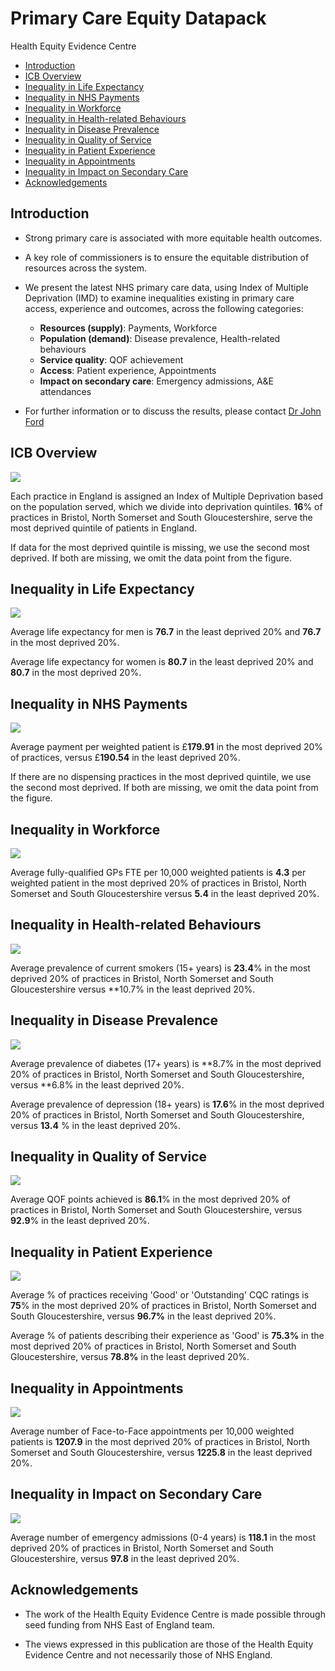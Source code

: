 # Primary Care Equity Datapack
Health Equity Evidence Centre

- [Introduction](#introduction)
- [ICB Overview](#icb-overview)
- [Inequality in Life Expectancy](#inequality-in-life-expectancy)
- [Inequality in NHS Payments](#inequality-in-nhs-payments)
- [Inequality in Workforce](#inequality-in-workforce)
- [Inequality in Health-related
  Behaviours](#inequality-in-health-related-behaviours)
- [Inequality in Disease Prevalence](#inequality-in-disease-prevalence)
- [Inequality in Quality of Service](#inequality-in-quality-of-service)
- [Inequality in Patient Experience](#inequality-in-patient-experience)
- [Inequality in Appointments](#inequality-in-appointments)
- [Inequality in Impact on Secondary
  Care](#inequality-in-impact-on-secondary-care)
- [Acknowledgements](#acknowledgements)

## Introduction

- Strong primary care is associated with more equitable health outcomes.

- A key role of commissioners is to ensure the equitable distribution of
  resources across the system.

- We present the latest NHS primary care data, using Index of Multiple
  Deprivation (IMD) to examine inequalities existing in primary care
  access, experience and outcomes, across the following categories:

  - **Resources (supply)**: Payments, Workforce
  - **Population (demand)**: Disease prevalence, Health-related
    behaviours
  - **Service quality**: QOF achievement
  - **Access**: Patient experience, Appointments
  - **Impact on secondary care**: Emergency admissions, A&E attendances

- For further information or to discuss the results, please contact [Dr
  John Ford](j.a.ford@qmul.ac.uk)

## ICB Overview

![](figure-commonmark/overview-1.png)

Each practice in England is assigned an Index of Multiple Deprivation
based on the population served, which we divide into deprivation
quintiles. **16**% of practices in Bristol, North Somerset and South
Gloucestershire, serve the most deprived quintile of patients in
England.

If data for the most deprived quintile is missing, we use the second
most deprived. If both are missing, we omit the data point from the
figure.

## Inequality in Life Expectancy

![](figure-commonmark/Life_Expectancy-1.png)

Average life expectancy for men is **76.7** in the least deprived 20%
and **76.7** in the most deprived 20%.

Average life expectancy for women is **80.7** in the least deprived 20%
and **80.7** in the most deprived 20%.

## Inequality in NHS Payments

![](figure-commonmark/payments-1.png)

Average payment per weighted patient is £**179.91** in the most deprived
20% of practices, versus £**190.54** in the least deprived 20%.

If there are no dispensing practices in the most deprived quintile, we
use the second most deprived. If both are missing, we omit the data
point from the figure.

## Inequality in Workforce

![](figure-commonmark/workforce-1.png)

Average fully-qualified GPs FTE per 10,000 weighted patients is **4.3**
per weighted patient in the most deprived 20% of practices in Bristol,
North Somerset and South Gloucestershire versus **5.4** in the least
deprived 20%.

## Inequality in Health-related Behaviours

![](figure-commonmark/behaviours-1.png)

Average prevalence of current smokers (15+ years) is **23.4**% in the
most deprived 20% of practices in Bristol, North Somerset and South
Gloucestershire versus \*\*10.7% in the least deprived 20%.

## Inequality in Disease Prevalence

![](figure-commonmark/prevalence-1.png)

Average prevalence of diabetes (17+ years) is **8.7% in the most
deprived 20% of practices in Bristol, North Somerset and South
Gloucestershire, versus **6.8% in the least deprived 20%.

Average prevalence of depression (18+ years) is **17.6**% in the most
deprived 20% of practices in Bristol, North Somerset and South
Gloucestershire, versus **13.4** % in the least deprived 20%.

## Inequality in Quality of Service

![](figure-commonmark/quality-1.png)

Average QOF points achieved is **86.1**% in the most deprived 20% of
practices in Bristol, North Somerset and South Gloucestershire, versus
**92.9**% in the least deprived 20%.

## Inequality in Patient Experience

![](figure-commonmark/exp-1.png)

Average % of practices receiving 'Good' or 'Outstanding' CQC ratings is
**75**% in the most deprived 20% of practices in Bristol, North Somerset
and South Gloucestershire, versus **96.7%** in the least deprived 20%.

Average % of patients describing their experience as 'Good' is **75.3%**
in the most deprived 20% of practices in Bristol, North Somerset and
South Gloucestershire, versus **78.8%** in the least deprived 20%.

## Inequality in Appointments

![](figure-commonmark/appts-1.png)

Average number of Face-to-Face appointments per 10,000 weighted patients
is **1207.9** in the most deprived 20% of practices in Bristol, North
Somerset and South Gloucestershire, versus **1225.8** in the least
deprived 20%.

## Inequality in Impact on Secondary Care

![](figure-commonmark/secondary-1.png)

Average number of emergency admissions (0-4 years) is **118.1** in the
most deprived 20% of practices in Bristol, North Somerset and South
Gloucestershire, versus **97.8** in the least deprived 20%.

## Acknowledgements

- The work of the Health Equity Evidence Centre is made possible through
  seed funding from NHS East of England team.

- The views expressed in this publication are those of the Health Equity
  Evidence Centre and not necessarily those of NHS England.
